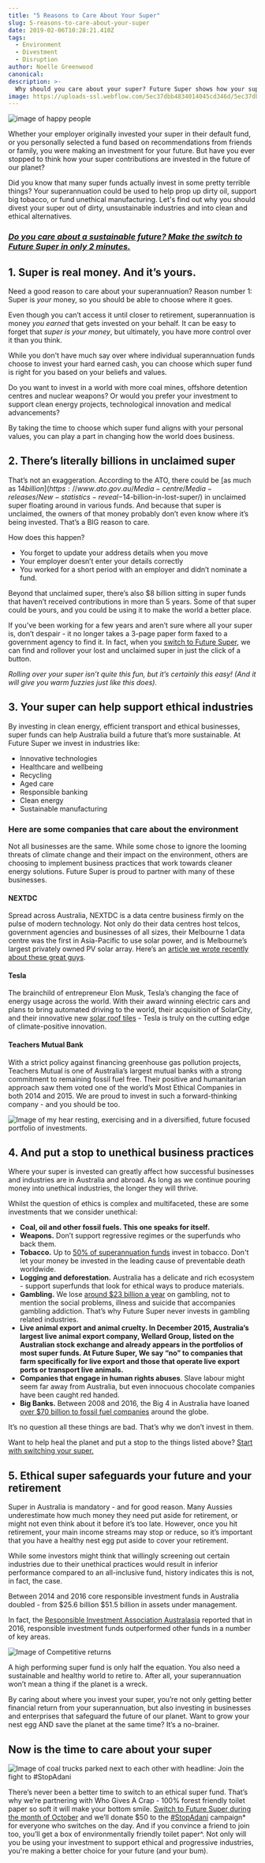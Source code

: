 ```yaml
---
title: "5 Reasons to Care About Your Super"
slug: 5-reasons-to-care-about-your-super
date: 2019-02-06T10:28:21.410Z
tags:
  - Environment
  - Divestment
  - Disruption
author: Noelle Greenwood
canonical:
description: >-
  Why should you care about your super? Future Super shows how your superannuation choices can make the world a better place – now and in the future.
image: https://uploads-ssl.webflow.com/5ec37dbb4834014045cd346d/5ec37dbc4834016550cd3ce8_5-reasons-to-care_main-image.jpg
---
```


![image of happy people](https://uploads-ssl.webflow.com/5ec37dbb4834014045cd346d/5ec37dbc4834016550cd3ce8_5-reasons-to-care_main-image.jpg)

Whether your employer originally invested your super in their default fund, or you personally selected a fund based on recommendations from friends or family, you were making an investment for your future. But have you ever stopped to think how your super contributions are invested in the future of our planet?

Did you know that many super funds actually invest in some pretty terrible things? Your superannuation could be used to help prop up dirty oil, support big tobacco, or fund unethical manufacturing. Let's find out why you should divest your super out of dirty, unsustainable industries and into clean and ethical alternatives.

### [_Do you care about a sustainable future? Make the switch to Future Super in only 2 minutes._](https://join.myfuturesuper.com.au/)

## 1\. Super is **real** money. And it’s yours.

Need a good reason to care about your superannuation? Reason number 1: Super is _your_ money, so you should be able to choose where it goes.

Even though you can’t access it until closer to retirement, superannuation is money _you earned_ that gets invested on your behalf. It can be easy to forget that _super is your money_, but ultimately, you have more control over it than you think.

While you don't have much say over where individual superannuation funds choose to invest your hard earned cash, you can choose which super fund is right for you based on your beliefs and values.

Do you want to invest in a world with more coal mines, offshore detention centres and nuclear weapons? Or would you prefer your investment to support clean energy projects, technological innovation and medical advancements?

By taking the time to choose which super fund aligns with your personal values, you can play a part in changing how the world does business.

## 2\. There’s literally **billions** in unclaimed super

That’s not an exaggeration. According to the ATO, there could be [as much as $14 billion](https://www.ato.gov.au/Media-centre/Media-releases/New-statistics-reveal-$14-billion-in-lost-super/) in unclaimed super floating around in various funds. And because that super is unclaimed, the owners of that money probably don’t even know where it’s being invested. That’s a BIG reason to care.

How does this happen?

- You forget to update your address details when you move
- Your employer doesn’t enter your details correctly
- You worked for a short period with an employer and didn’t nominate a fund.

Beyond that unclaimed super, there’s also $8 billion sitting in super funds that haven’t received contributions in more than 5 years. Some of that super could be yours, and you could be using it to make the world a better place.

If you’ve been working for a few years and aren’t sure where all your super is, don’t despair - it no longer takes a 3-page paper form faxed to a government agency to find it. In fact, when you [switch to Future Super](/switch/stopadani), we can find and rollover your lost and unclaimed super in just the click of a button.

_Rolling over your super isn’t quite this fun, but it’s certainly this easy! (And it will give you warm fuzzies just like this does)._

## 3\. Your super can help support ethical industries

By investing in clean energy, efficient transport and ethical businesses, super funds can help Australia build a future that’s more sustainable. At Future Super we invest in industries like:

- Innovative technologies
- Healthcare and wellbeing
- Recycling
- Aged care
- Responsible banking
- Clean energy
- Sustainable manufacturing

### Here are some companies that care about the environment

Not all businesses are the same. While some chose to ignore the looming threats of climate change and their impact on the environment, others are choosing to implement business practices that work towards cleaner energy solutions. Future Super is proud to partner with many of these businesses.

#### NEXTDC

Spread across Australia, NEXTDC is a data centre business firmly on the pulse of modern technology. Not only do their data centres host telcos, government agencies and businesses of all sizes, their Melbourne 1 data centre was the first in Asia-Pacific to use solar power, and is Melbourne’s largest privately owned PV solar array. Here’s an [article we wrote recently about these great guys](/blog/investing-in-the-explosion-of-data-the-clean-energy-way-nextdc-profile).

#### Tesla

The brainchild of entrepreneur Elon Musk, Tesla’s changing the face of energy usage across the world. With their award winning electric cars and plans to bring automated driving to the world, their acquisition of SolarCity, and their innovative new [solar roof tiles](/blog/fall-in-love-with-tesla-solar-roof) - Tesla is truly on the cutting edge of climate-positive innovation.

#### Teachers Mutual Bank

With a strict policy against financing greenhouse gas pollution projects, Teachers Mutual is one of Australia’s largest mutual banks with a strong commitment to remaining fossil fuel free. Their positive and humanitarian approach saw them voted one of the world’s Most Ethical Companies in both 2014 and 2015. We are proud to invest in such a forward-thinking company - and you should be too.

![Image of my hear resting, exercising and in a diversified, future focused portfolio of investments. ](https://lh4.googleusercontent.com/OgwTOZ5kmMCi5-h2o453XZvaJpydz5JG1mSs5eAkeJOxdkpRX7o2atyCLQVcCKJCPxW6aYsxJ3lOx7dK7QIbnQIPBGoteKghi4FMgQiED8TTgPCEg1-Caba3sTSdYizni7IJnIjI)

## 4\. And put a stop to unethical business practices

Where your super is invested can greatly affect how successful businesses and industries are in Australia and abroad. As long as we continue pouring money into unethical industries, the longer they will thrive.

Whilst the question of ethics is complex and multifaceted, these are some investments that we consider unethical:

- **Coal, oil and other fossil fuels. This one speaks for itself.**
- **Weapons.** Don’t support regressive regimes or the superfunds who back them.
- **Tobacco.** Up to [50% of superannuation funds](https://www.acosh.org/superannuation-invested-tobacco/) invest in tobacco. Don't let your money be invested in the leading cause of preventable death worldwide.
- **Logging and deforestation.** Australia has a delicate and rich ecosystem - support superfunds that look for ethical ways to produce materials.
- **Gambling.** We lose [around $23 billion a year](http://www.abc.net.au/news/2016-08-23/sports-betting-losses-on-the-rise/7777388) on gambling, not to mention the social problems, illness and suicide that accompanies gambling addiction. That’s why Future Super never invests in gambling related industries.
- **Live animal export and animal cruelty. In December 2015, Australia’s largest live animal export company, Wellard Group, listed on the Australian stock exchange and already appears in the portfolios of most super funds. At Future Super, We say “no” to companies that farm specifically for live export and those that operate live export ports or transport live animals.**
- **Companies that engage in human rights abuses**. Slave labour might seem far away from Australia, but even innocuous chocolate companies have been caught red handed.
- **Big Banks.** Between 2008 and 2016, the Big 4 in Australia have loaned [over $70 billion to fossil fuel companies](https://www.marketforces.org.au/info/fuelingthefire/) around the globe.

It’s no question all these things are bad. That’s why we don’t invest in them.

Want to help heal the planet and put a stop to the things listed above? [Start with switching your super.](/switch/stopadani)

## 5\. Ethical super safeguards your future and your retirement

Super in Australia is mandatory - and for good reason. Many Aussies underestimate how much money they need put aside for retirement, or might not even think about it before it’s too late. However, once you hit retirement, your main income streams may stop or reduce, so it’s important that you have a healthy nest egg put aside to cover your retirement.

While some investors might think that willingly screening out certain industries due to their unethical practices would result in inferior performance compared to an all-inclusive fund, history indicates this is not, in fact, the case.

Between 2014 and 2016 core responsible investment funds in Australia doubled - from $25.6 billion $51.5 billion in assets under management.

In fact, the [Responsible Investment Association Australasia](http://responsibleinvestment.org/wp-content/uploads/2016/07/RIA413_Benchmark_Factsheet_A4_OZ_v2.pdf) reported that in 2016, responsible investment funds outperformed other funds in a number of key areas.

![Image of Competitive returns](https://lh3.googleusercontent.com/pRKgNpK62ju4sy7W5H3vqKLPrDCqzKoTzS_ykrT-m1gv2RZESwZnWuhKqsGz631pavJm464hLcwqCW5U2s-LjIByHXDbTo97ajGM65e_6trDMKxU2NriHXmfkMc90XBKuJIC2omo)

A high performing super fund is only half the equation. You also need a sustainable and healthy world to retire to. After all, your superannuation won’t mean a thing if the planet is a wreck.

By caring about where you invest your super, you’re not only getting better financial return from your superannuation, but also investing in businesses and enterprises that safeguard the future of our planet. Want to grow your nest egg AND save the planet at the same time? It’s a no-brainer.

## Now is the time to care about your super

![Image of coal trucks parked next to each other with headline: Join the fight to #StopAdani](<https://uploads-ssl.webflow.com/5ec37dbb4834014045cd346d/5ec37dbc48340148ddcd3e07_stop%20adani%20campaign%20donation%20(1).png>)

There’s never been a better time to switch to an ethical super fund. That’s why we’re partnering with Who Gives A Crap - 100% forest friendly toilet paper so soft it will make your bottom smile. [Switch to Future Super during the month of October](/switch/stopadani) and we’ll donate $50 to the [#StopAdani](http://www.stopadani.com/) campaign\* for everyone who switches on the day. And if you convince a friend to join too, you’ll get a box of environmentally friendly toilet paper^. Not only will you be using your investment to support ethical and progressive industries, you're making a better choice for your future (and your bum).
